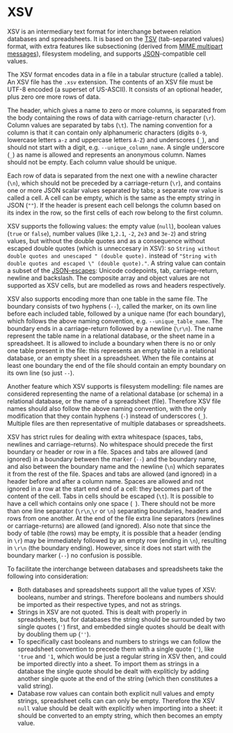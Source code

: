 # XSV

XSV is an intermediary text format for interchange between relation databases and spreadsheets. It is based on the [TSV](https://en.wikipedia.org/wiki/Tab-separated_values) (tab-separated values) format, with extra features like subsectioning (derived from [MIME multipart messages](https://en.wikipedia.org/wiki/MIME#Multipart_messages)), filesystem modeling, and supports [JSON](https://en.wikipedia.org/wiki/JSON)-compatible cell values.

The XSV format encodes data in a file in a tabular structure (called a table). An XSV file has the `.xsv` extension. The contents of an XSV file must be UTF-8 encoded (a superset of US-ASCII). It consists of an optional header, plus zero ore more rows of data.

The header, which gives a name to zero or more columns, is separated from the body containing the rows of data with carriage-return character (`\r`). Column values are separated by tabs (`\t`). The naming convention for a column is that it can contain only alphanumeric characters (digits `0-9`, lowercase letters `a-z` and uppercase letters `A-Z`) and underscores (`_`), and should not start with a digit, e.g. `--unique_column_name`. A single underscore (`_`) as name is allowed and represents an anonymous column. Names should not be empty. Each column value should be unique.

Each row of data is separated from the next one with a newline character (`\n`), which should not be preceded by a carriage-return (`\r`), and contains one or more JSON scalar values separated by tabs; a separate row value is called a cell. A cell can be empty, which is the same as the empty string in JSON (`""`). If the header is present each cell belongs the column based on its index in the row, so the first cells of each row belong to the first column.

XSV supports the following values: the empty value (`null`), boolean values (`true` or `false`), number values (like `1`,`2.1`, `-2`, `2e3` and `3e-2`) and string values, but without the double quotes and as a consequence without escaped double quotes (which is unneccesary in XSV): so `String without double quotes and unescaped " (double quote).` instead of `"String with double quotes and escaped \" (double quote)."`. A string value can contain a subset of the [JSON-escapes](https://www.json.org): Unicode codepoints, tab, carriage-return, newline and backslash. The composite array and object values are not supported as XSV cells, but are modelled as rows and headers respectively.

XSV also supports encoding more than one table in the same file. The boundary consists of two hyphens (`--`), called the marker, on its own line before each included table, followed by a unique name (for each boundary), which follows the above naming convention, e.g. `--unique_table_name`. The boundary ends in a carriage-return followed by a newline (`\r\n`). The name represent the table name in a relational database, or the sheet name in a spreadsheet.  It is allowed to include a boundary when there is no or only one table present in the file: this represents an empty table in a relational database, or an empty sheet in a spreadsheet. When the file contains at least one boundary the end of the file should contain an empty boundary on its own line (so just `--`).

Another feature which XSV supports is filesystem modelling: file names are considered representing the name of a relational database (or schema) in a relational database, or the name of a spreadsheet (file). Therefore XSV file names should also follow the above naming convention, with the only modification that they contain hyphens (`-`) instead of underscores (`_`). Multiple files are then representative of multiple databases or spreadsheets.

XSV has strict rules for dealing with extra whitespace (spaces, tabs, newlines and carriage-returns). No whitespace should precede the first boundary or header or row in a file. Spaces and tabs are allowed (and ignored) in a boundary between the marker (`--`) and the boundary name, and also between the boundary name and the newline (`\n`) which separates it from the rest of the file. Spaces and tabs are allowed (and ignored) in a header before and after a column name. Spaces are allowed and not ignored in a row at the start end end of a cell: they becomes part of the content of the cell. Tabs in cells should be escaped (`\t`). It is possible to have a cell which contains only one space (` `). There should not be more than one line separator (`\r\n`,`\r` or `\n`) separating boundaries, headers and rows from one another. At the end of the file extra line separators (newlines or carriage-returns) are allowed (and ignored). Also note that since the body of table (the rows) may be empty, it is possible that a header (ending in `\r`) may be immediately followed by an empty row (ending in `\n`), resulting in `\r\n` (the boundary ending). However, since it does not start with the boundary marker (`--`) no confusion is possible.

To facilitate the interchange between databases and spreadsheets take the following into consideration:
- Both databases and spreadsheets support all the value types of XSV: booleans, number and strings. Therefore booleans and numbers should be imported as their respective types, and not as strings.
- Strings in XSV are not quoted. This is dealt with properly in spreadsheets, but for databases the string should be surrounded by two single quotes (`'`) first, and embedded single quotes should be dealt with by doubling them up (`''`).
- To specifically cast booleans and numbers to strings we can follow the spreadsheet convention to precede them with a single quote (`'`), like `'true` and `'1`, which would be just a regular string in XSV then, and could be imported directly into a sheet. To import them as strings in a database the single quote should be dealt with expliticly by adding another single quote at the end of the string (which then constitutes a valid string).
- Database row values can contain both explicit null values and empty strings, spreadsheet cells can can only be empty. Therefore the XSV `null` value should be dealt with explicitly when importing into a sheet: it should be converted to an empty string, which then becomes an empty value.
